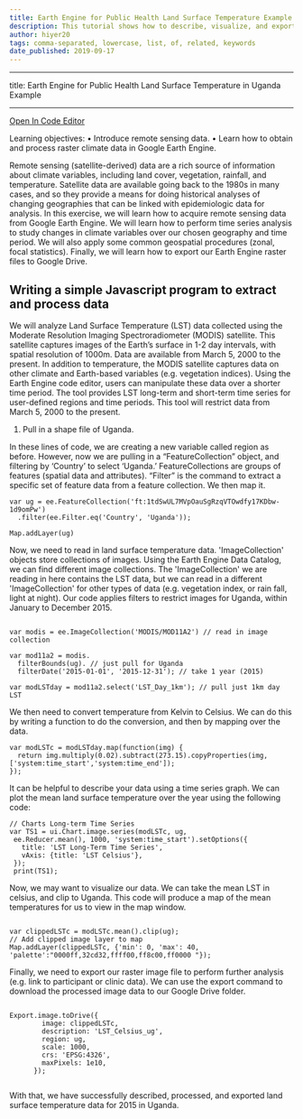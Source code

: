 ```yaml
---
title: Earth Engine for Public Health Land Surface Temperature Example Uganda
description: This tutorial shows how to describe, visualize, and export Earth Engine exposure data for public health research.
author: hiyer20
tags: comma-separated, lowercase, list, of, related, keywords
date_published: 2019-09-17
---
```



---
title: Earth Engine for Public Health Land Surface Temperature in Uganda Example

---

[Open In Code Editor](https://code.earthengine.google.com/1a68fa019a5175a0250ecba425ae5e0d)

Learning objectives:
•	Introduce remote sensing data.
•	Learn how to obtain and process raster climate data in Google Earth Engine.

Remote sensing (satellite-derived) data are a rich source of information about climate variables, including land cover, vegetation, rainfall, and temperature. Satellite data are available going back to the 1980s in many cases, and so they provide a means for doing historical analyses of changing geographies that can be linked with epidemiologic data for analysis.
In this exercise, we will learn how to acquire remote sensing data from Google Earth Engine. We will learn how to perform time series analysis to study changes in climate variables over our chosen geography and time period. We will also apply some common geospatial procedures (zonal, focal statistics). Finally, we will learn how to export our Earth Engine raster files to Google Drive. 


## Writing a simple Javascript program to extract and process data

We will analyze Land Surface Temperature (LST) data collected using the Moderate Resolution Imaging Spectroradiometer (MODIS) satellite. This satellite captures images of the Earth’s surface in 1-2 day intervals, with spatial resolution of 1000m. Data are available from March 5, 2000 to the present. In addition to temperature, the MODIS satellite captures data on other climate and Earth-based variables (e.g. vegetation indices).
Using the Earth Engine code editor, users can manipulate these data over a shorter time period. The tool provides LST long-term and short-term time series for user-defined regions and time periods. This tool will restrict data from March 5, 2000 to the present. 

1. Pull in a shape file of Uganda. 

In these lines of code, we are creating a new variable called region as before. However, now we are pulling in a “FeatureCollection” object, and filtering by ‘Country’ to select ‘Uganda.’ FeatureCollections are groups of features (spatial data and attributes). “Filter” is the command to extract a specific set of feature data from a feature collection. We then map it.

```
var ug = ee.FeatureCollection('ft:1tdSwUL7MVpOauSgRzqVTOwdfy17KDbw-1d9omPw') 
  .filter(ee.Filter.eq('Country', 'Uganda'));

Map.addLayer(ug)
```
Now, we need to read in land surface temperature data. 'ImageCollection' objects store collections of images. Using the Earth Engine Data Catalog, we can find different image collections. The 'ImageCollection' we are reading in here contains the LST data, but we can read in a different 'ImageCollection' for other types of data (e.g. vegetation index, or rain fall, light at night).
Our code applies filters to restrict images for Uganda, within January to December 2015.

```

var modis = ee.ImageCollection('MODIS/MOD11A2') // read in image collection

var mod11a2 = modis.
  filterBounds(ug). // just pull for Uganda
  filterDate('2015-01-01', '2015-12-31'); // take 1 year (2015)

var modLSTday = mod11a2.select('LST_Day_1km'); // pull just 1km day LST

```
We then need to convert temperature from Kelvin to Celsius. We can do this by writing a function to do the conversion, and then by mapping over the data.

```
var modLSTc = modLSTday.map(function(img) {
  return img.multiply(0.02).subtract(273.15).copyProperties(img,['system:time_start','system:time_end']); 
}); 

```
It can be helpful to describe your data using a time series graph. We can plot the mean land surface temperature over the year using the following code:

```
// Charts Long-term Time Series
var TS1 = ui.Chart.image.series(modLSTc, ug,
 ee.Reducer.mean(), 1000, 'system:time_start').setOptions({
   title: 'LST Long-Term Time Series',
   vAxis: {title: 'LST Celsius'},
 });
 print(TS1);

```
Now, we may want to visualize our data. We can take the mean LST in celsius, and clip to Uganda. This code will produce a map of the mean temperatures for us to view in the map window.

```

var clippedLSTc = modLSTc.mean().clip(ug);
// Add clipped image layer to map
Map.addLayer(clippedLSTc, {'min': 0, 'max': 40, 'palette':"0000ff,32cd32,ffff00,ff8c00,ff0000 "});

```

Finally, we need to export our raster image file to perform further analysis (e.g. link to participant or clinic data). We can use the export command to download the processed image data to our Google Drive folder.

```

Export.image.toDrive({
        image: clippedLSTc,
        description: 'LST_Celsius_ug',
        region: ug,
        scale: 1000,
        crs: 'EPSG:4326',
        maxPixels: 1e10,
      });
      
```
With that, we have successfully described, processed, and exported land surface temperature data for 2015 in Uganda.
